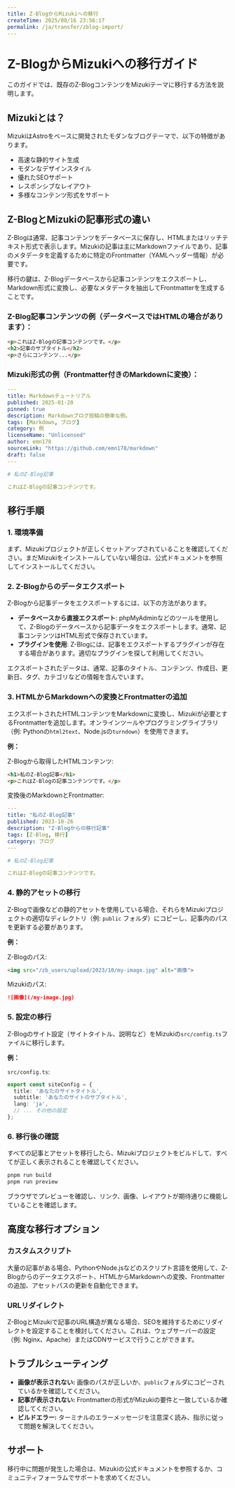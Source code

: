 ```yaml
---
title: Z-BlogからMizukiへの移行
createTime: 2025/08/16 23:56:17
permalink: /ja/transfer/zblog-import/
---
```


# Z-BlogからMizukiへの移行ガイド

このガイドでは、既存のZ-BlogコンテンツをMizukiテーマに移行する方法を説明します。

## Mizukiとは？

MizukiはAstroをベースに開発されたモダンなブログテーマで、以下の特徴があります。
- 高速な静的サイト生成
- モダンなデザインスタイル
- 優れたSEOサポート
- レスポンシブなレイアウト
- 多様なコンテンツ形式をサポート

## Z-BlogとMizukiの記事形式の違い

Z-Blogは通常、記事コンテンツをデータベースに保存し、HTMLまたはリッチテキスト形式で表示します。Mizukiの記事は主にMarkdownファイルであり、記事のメタデータを定義するために特定のFrontmatter（YAMLヘッダー情報）が必要です。

移行の鍵は、Z-Blogデータベースから記事コンテンツをエクスポートし、Markdown形式に変換し、必要なメタデータを抽出してFrontmatterを生成することです。

### Z-Blog記事コンテンツの例（データベースではHTMLの場合があります）：
```html
<p>これはZ-Blogの記事コンテンツです。</p>
<h2>記事のサブタイトル</h2>
<p>さらにコンテンツ...</p>
```

### Mizuki形式の例（Frontmatter付きのMarkdownに変換）：
```yaml
---
title: Markdownチュートリアル
published: 2025-01-20
pinned: true
description: Markdownブログ投稿の簡単な例。
tags: [Markdown, ブログ]
category: 例
licenseName: "Unlicensed"
author: emn178
sourceLink: "https://github.com/emn178/markdown"
draft: false
---

# 私のZ-Blog記事

これはZ-Blogの記事コンテンツです。
```

## 移行手順

### 1. 環境準備

まず、Mizukiプロジェクトが正しくセットアップされていることを確認してください。まだMizukiをインストールしていない場合は、公式ドキュメントを参照してインストールしてください。

### 2. Z-Blogからのデータエクスポート

Z-Blogから記事データをエクスポートするには、以下の方法があります。

- **データベースから直接エクスポート**: phpMyAdminなどのツールを使用して、Z-Blogのデータベースから記事データをエクスポートします。通常、記事コンテンツはHTML形式で保存されています。
- **プラグインを使用**: Z-Blogには、記事をエクスポートするプラグインが存在する場合があります。適切なプラグインを探して利用してください。

エクスポートされたデータは、通常、記事のタイトル、コンテンツ、作成日、更新日、タグ、カテゴリなどの情報を含んでいます。

### 3. HTMLからMarkdownへの変換とFrontmatterの追加

エクスポートされたHTMLコンテンツをMarkdownに変換し、Mizukiが必要とするFrontmatterを追加します。オンラインツールやプログラミングライブラリ（例: Pythonの`html2text`、Node.jsの`turndown`）を使用できます。

**例：**

Z-Blogから取得したHTMLコンテンツ:
```html
<h1>私のZ-Blog記事</h1>
<p>これはZ-Blogの記事コンテンツです。</p>
```

変換後のMarkdownとFrontmatter:
```yaml
---
title: "私のZ-Blog記事"
published: 2023-10-26
description: "Z-Blogからの移行記事"
tags: [Z-Blog, 移行]
category: ブログ
---

# 私のZ-Blog記事

これはZ-Blogの記事コンテンツです。
```

### 4. 静的アセットの移行

Z-Blogで画像などの静的アセットを使用している場合、それらをMizukiプロジェクトの適切なディレクトリ（例: `public` フォルダ）にコピーし、記事内のパスを更新する必要があります。

**例：**

Z-Blogのパス:
```html
<img src="/zb_users/upload/2023/10/my-image.jpg" alt="画像">
```

Mizukiのパス:
```markdown
![画像](/my-image.jpg)
```

### 5. 設定の移行

Z-Blogのサイト設定（サイトタイトル、説明など）をMizukiの`src/config.ts`ファイルに移行します。

**例：**

`src/config.ts`:
```typescript
export const siteConfig = {
  title: 'あなたのサイトタイトル',
  subtitle: 'あなたのサイトのサブタイトル',
  lang: 'ja',
  // ... その他の設定
};
```

### 6. 移行後の確認

すべての記事とアセットを移行したら、Mizukiプロジェクトをビルドして、すべてが正しく表示されることを確認してください。

```bash
pnpm run build
pnpm run preview
```

ブラウザでプレビューを確認し、リンク、画像、レイアウトが期待通りに機能していることを確認します。

## 高度な移行オプション

### カスタムスクリプト

大量の記事がある場合、PythonやNode.jsなどのスクリプト言語を使用して、Z-Blogからのデータエクスポート、HTMLからMarkdownへの変換、Frontmatterの追加、アセットパスの更新を自動化できます。

### URLリダイレクト

Z-BlogとMizukiで記事のURL構造が異なる場合、SEOを維持するためにリダイレクトを設定することを検討してください。これは、ウェブサーバーの設定（例: Nginx、Apache）またはCDNサービスで行うことができます。

## トラブルシューティング

- **画像が表示されない:** 画像のパスが正しいか、`public`フォルダにコピーされているかを確認してください。
- **記事が表示されない:** Frontmatterの形式がMizukiの要件と一致しているか確認してください。
- **ビルドエラー:** ターミナルのエラーメッセージを注意深く読み、指示に従って問題を解決してください。

## サポート

移行中に問題が発生した場合は、Mizukiの公式ドキュメントを参照するか、コミュニティフォーラムでサポートを求めてください。

